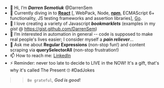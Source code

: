 <!-- My GITHUB (not just gist!) - README.md in root of DarrenSem - DarrenSem -->
- 👋 Hi, I’m ___Darren Semotiuk___ @DarrenSem
- 🔭 Currently diving in to [__React__](https://react-tutorial.app) \[, WebPack, Node, [__npm__](https://docs.npmjs.com/packages-and-modules/contributing-packages-to-the-registry), ECMAScript 6+ functionality, JS testing frameworks and assertion libraries\], [Go](https://GoByExample.com/).
- 🌱 I love creating a variety of Javascript ___bookmarklets___ (examples in my _gist_ @ https://gist.github.com/DarrenSem)
- 👀 I’m interested in automation in general -- code is supposed to make real people's lives easier; I consider myself a ___pain reliever___...
- 💬 Ask me about __Regular Expressions__ (non-stop fun!) and content scraping via __querySelectorAll__ (non-stop frustration!)
- 📫 How to reach me: [LinkedIn](https://www.linkedin.com/in/DarrenSem)
- ⚡ Reminder: never too late to decide to LIVE in the NOW! It's a gift, that's why it's called The Present 🙄 #DadJokes
> > `Be grateful`, ___God is good___!

<!---
- 🤔 I’m looking for help with ...
- 👯 I’m looking to collaborate on ...
**DarrenSem/DarrenSem** is a ✨ _special_ ✨ repository because its `README.md` (this file) appears on your GitHub profile.
You can click the Preview link to take a look at your changes.
--->
